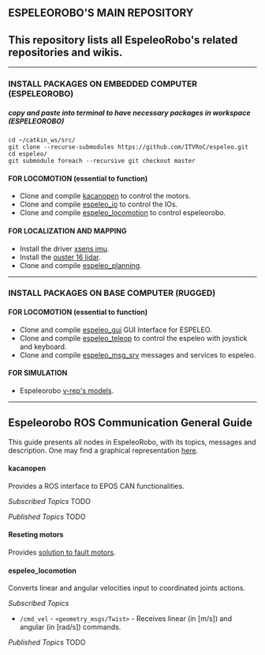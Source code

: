 ## ESPELEOROBO'S MAIN REPOSITORY
This repository lists all EspeleoRobo's related repositories and wikis. 
-----------------------------------------------------------------------

-----------------------------------------------------------------------
### INSTALL PACKAGES ON EMBEDDED COMPUTER (ESPELEOROBO)

##### copy and paste into terminal to have necessary packages in workspace (ESPELEOROBO)
```
cd ~/catkin_ws/src/
git clone --recurse-submodules https://github.com/ITVRoC/espeleo.git
cd espeleo/
git submodule foreach --recursive git checkout master
```

#### FOR LOCOMOTION (essential to function)
* Clone and compile [kacanopen](https://github.com/ITVRoC/kacanopen.git) to control the motors.
* Clone and compile [espeleo_io](https://github.com/ITVRoC/espeleo_io) to control the IOs.
* Clone and compile [espeleo_locomotion](https://github.com/ITVRoC/espeleo_locomotion) to control espeleorobo.
 
#### FOR LOCALIZATION AND MAPPING
* Install the driver [xsens imu](https://github.com/ITVRoC/general-wiki/wiki/Rodar-IMU-XSens-no-ROS).
* Install the [ouster 16 lidar](https://github.com/ITVRoC/general-wiki/wiki/Rodar-o-LiDAR-OUSTER-16-no-ROS).
* Clone and compile [espeleo_planning](https://github.com/ITVRoC/espeleo_planning).

-----------------------------------------------------------------------
### INSTALL PACKAGES ON BASE COMPUTER (RUGGED)

#### FOR LOCOMOTION (essential to function)
* Clone and compile [espeleo_gui](https://github.com/ITVRoC/espeleo_gui) GUI Interface for ESPELEO.
* Clone and compile [espeleo_teleop](https://github.com/ITVRoC/espeleo_teleop)  to control the espeleo with joystick and keyboard.
* Clone and compile [espeleo_msg_srv](https://github.com/ITVRoC/espeleo_msg_srv.git) messages and services to espeleo.

#### FOR SIMULATION
* Espeleorobo [v-rep's models](https://github.com/ITVRoC/espeleo_vrep_simulation).
 
 
-----------------------------------------------------------------------
## Espeleorobo ROS Communication General Guide
 
This guide presents all nodes in EspeleoRobo, with its topics, messages and description.
One may find a graphical representation [here](https://docs.google.com/presentation/d/1Lrz-dAwWeXqzpGeWaSDRkczdpwMNBig6JlObKeRsX5Q/edit#slide=id.p).
 
#### kacanopen
Provides a ROS interface to EPOS CAN functionalities.
 
 *Subscribed Topics*
  TODO
  
 *Published Topics*
  TODO
  
#### Reseting motors
Provides [solution to fault motors](https://github.com/ITVRoC/espeleo/wiki/Fault-motors).

#### espeleo_locomotion
Converts linear and angular velocities input to coordinated joints actions.
 
*Subscribed Topics*
 * `/cmd_vel` - `<geometry_msgs/Twist>` - Receives linear (in \[m/s\]) and angular (in \[rad/s\]) commands.
  
*Published Topics*
 TODO
